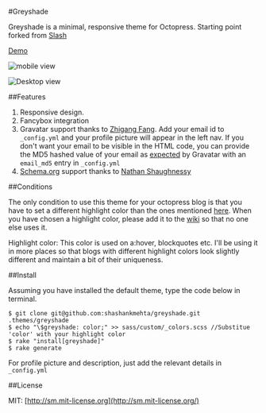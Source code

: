 #Greyshade

Greyshade is a minimal, responsive theme for Octopress.
Starting point forked from [Slash](https://github.com/tommy351/Octopress-Theme-Slash)  

[Demo](http://shashankmehta.in/archive/2012/greyshade.html)

![mobile view](https://dl.dropbox.com/u/6396581/greyshade/1.png)

![Desktop view](https://dl.dropbox.com/u/6396581/greyshade/2.png)

##Features

1. Responsive design.
1. Fancybox integration
1. Gravatar support thanks to [Zhigang Fang](https://github.com/zhigang1992). Add your email id to `_config.yml` and your profile picture will appear in the left nav. If you don't want your email to be visible in the HTML code, you can provide the MD5 hashed value of your email as [expected](https://gravatar.com/site/implement/hash/) by Gravatar with an `email_md5` entry in `_config.yml`
1. [Schema.org](http://schema.org/) support thanks to [Nathan Shaughnessy](https://github.com/nathanshox)

##Conditions 

The only condition to use this theme for your octopress blog is that you have to set a different highlight color than the ones mentioned [here](https://github.com/shashankmehta/greyshade/wiki/Sites-using-Greyshade). When you have chosen a highlight color, please add it to the [wiki](https://github.com/shashankmehta/greyshade/wiki/Sites-using-Greyshade) so that no one else uses it.

Highlight color: This color is used on a:hover, blockquotes etc. I'll be using it in more places so that blogs with different highlight colors look slightly different and maintain a bit of their uniqueness. 

##Install

Assuming you have installed the default theme, type the code below in terminal.

    $ git clone git@github.com:shashankmehta/greyshade.git .themes/greyshade
    $ echo "\$greyshade: color;" >> sass/custom/_colors.scss //Substitue 'color' with your highlight color
    $ rake "install[greyshade]"
    $ rake generate

For profile picture and description, just add the relevant details in `_config.yml`
  
##License

MIT: [http://sm.mit-license.org](http://sm.mit-license.org/)

